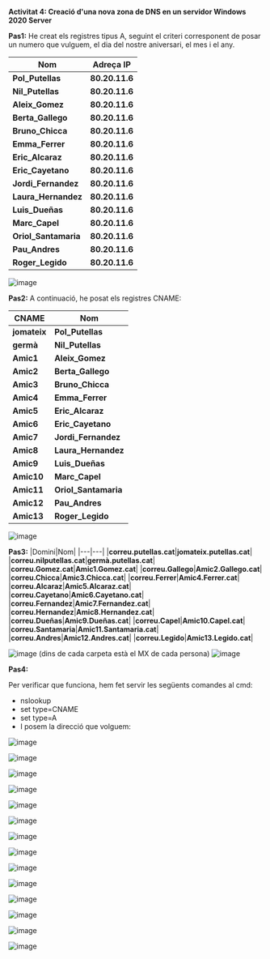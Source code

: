 **Activitat 4: Creació d'una nova zona de DNS en un servidor Windows 2020 Server**

**Pas1:**
He creat els registres tipus A, seguint el criteri corresponent de posar un numero que vulguem, el dia del nostre aniversari, el mes i el any. 

|Nom|**Adreça IP**|
|---|---|
|**Pol_Putellas**|**80.20.11.6**|
|**Nil_Putellas**|**80.20.11.6**|
|**Aleix_Gomez**|**80.20.11.6**|
|**Berta_Gallego**|**80.20.11.6**|
|**Bruno_Chicca**|**80.20.11.6**|
|**Emma_Ferrer**|**80.20.11.6**|
|**Eric_Alcaraz**|**80.20.11.6**|
|**Eric_Cayetano**|**80.20.11.6**|
|**Jordi_Fernandez**|**80.20.11.6**|
|**Laura_Hernandez**|**80.20.11.6**|
|**Luis_Dueñas**|**80.20.11.6**|
|**Marc_Capel**|**80.20.11.6**|
|**Oriol_Santamaria**|**80.20.11.6**|
|**Pau_Andres**|**80.20.11.6**|
|**Roger_Legido**|**80.20.11.6**|
![image](https://github.com/Pol531/-Putellas--mp07-uf01-04-dns-win2020/assets/145341969/5c6ac1c9-8de2-4c94-9677-328d06e60d3c)

**Pas2:**
A continuació, he posat els registres CNAME:

|**CNAME**|Nom |
|---|---|
|**jomateix**|**Pol_Putellas**|
|**germà**|**Nil_Putellas**|
|**Amic1**|**Aleix_Gomez**|
|**Amic2**|**Berta_Gallego**|
|**Amic3**|**Bruno_Chicca**|
|**Amic4**|**Emma_Ferrer**|
|**Amic5**|**Eric_Alcaraz**|
|**Amic6**|**Eric_Cayetano**|
|**Amic7**|**Jordi_Fernandez**|
|**Amic8**|**Laura_Hernandez**|
|**Amic9**|**Luis_Dueñas**|
|**Amic10**|**Marc_Capel**|
|**Amic11**|**Oriol_Santamaria**|
|**Amic12**|**Pau_Andres**|
|**Amic13**|**Roger_Legido**|
![image](https://github.com/Pol531/-Putellas--mp07-uf01-04-dns-win2020/assets/145341969/422d32c5-3407-47ee-8d0b-9ca07053011d)

**Pas3:**
|Domini|Nom|
|---|---|
|**correu.putellas.cat**|**jomateix.putellas.cat**|
|**correu.nilputellas.cat**|**germà.putellas.cat**|
|**correu.Gomez.cat**|**Amic1.Gomez.cat**|
|**correu.Gallego**|**Amic2.Gallego.cat**|
|**correu.Chicca**|**Amic3.Chicca.cat**|
|**correu.Ferrer**|**Amic4.Ferrer.cat**|
|**correu.Alcaraz**|**Amic5.Alcaraz.cat**|
|**correu.Cayetano**|**Amic6.Cayetano.cat**|
|**correu.Fernandez**|**Amic7.Fernandez.cat**|
|**correu.Hernandez**|**Amic8.Hernandez.cat**|
|**correu.Dueñas**|**Amic9.Dueñas.cat**|
|**correu.Capel**|**Amic10.Capel.cat**|
|**correu.Santamaria**|**Amic11.Santamaria.cat**|
|**correu.Andres**|**Amic12.Andres.cat**|
|**correu.Legido**|**Amic13.Legido.cat**|

![image](https://github.com/Pol531/-Putellas--mp07-uf01-04-dns-win2020/assets/145341969/008eebcb-8b64-4181-a27c-26bd8a2b993c)
(dins de cada carpeta està el MX de cada persona)
![image](https://github.com/Pol531/-Putellas--mp07-uf01-04-dns-win2020/assets/145341969/ce4e37bf-e6af-48d4-a0a3-64e60c394792)

**Pas4:**

Per verificar que funciona, hem fet servir les següents comandes al cmd: 

- nslookup
- set type=CNAME
- set type=A
- I posem la direcció que volguem:

![image](https://github.com/Pol531/-Putellas--mp07-uf01-04-dns-win2020/assets/145341969/21f2929c-69a4-432f-a317-86b769c580f2)

![image](https://github.com/Pol531/-Putellas--mp07-uf01-04-dns-win2020/assets/145341969/88f1ff52-8b06-4b6a-82f3-f61f4a318c5d)

![image](https://github.com/Pol531/-Putellas--mp07-uf01-04-dns-win2020/assets/145341969/c06abddb-9f0e-492a-b43b-8b1eade2fd95)

![image](https://github.com/Pol531/-Putellas--mp07-uf01-04-dns-win2020/assets/145341969/e479ac16-b9f3-4369-8666-924b797aa02a)

![image](https://github.com/Pol531/-Putellas--mp07-uf01-04-dns-win2020/assets/145341969/58391160-e5f4-44c4-a7b1-b627333ab39d)

![image](https://github.com/Pol531/-Putellas--mp07-uf01-04-dns-win2020/assets/145341969/9f693ab0-7c23-43a5-aac4-13702f014331)

![image](https://github.com/Pol531/-Putellas--mp07-uf01-04-dns-win2020/assets/145341969/c0725523-c5a7-4483-bfc9-fb00d93569d2)

![image](https://github.com/Pol531/-Putellas--mp07-uf01-04-dns-win2020/assets/145341969/17c15a93-4754-4289-8051-fc05b33c0d33)

![image](https://github.com/Pol531/-Putellas--mp07-uf01-04-dns-win2020/assets/145341969/034df095-040a-47b0-bed9-a4a5d2653f8a)

![image](https://github.com/Pol531/-Putellas--mp07-uf01-04-dns-win2020/assets/145341969/133876c3-9776-4b1a-9917-9ab386fc6c16)

![image](https://github.com/Pol531/-Putellas--mp07-uf01-04-dns-win2020/assets/145341969/e3d588f0-699d-4d1b-b79e-1e31006208cb)

![image](https://github.com/Pol531/-Putellas--mp07-uf01-04-dns-win2020/assets/145341969/4c849c2c-487e-4796-908c-fd1f2b6b5016)

![image](https://github.com/Pol531/-Putellas--mp07-uf01-04-dns-win2020/assets/145341969/21e05dec-cba1-42ac-9c2f-4133625a13a2)

![image](https://github.com/Pol531/-Putellas--mp07-uf01-04-dns-win2020/assets/145341969/93b9656c-ad3e-4147-a4f1-aba902bb507e)

